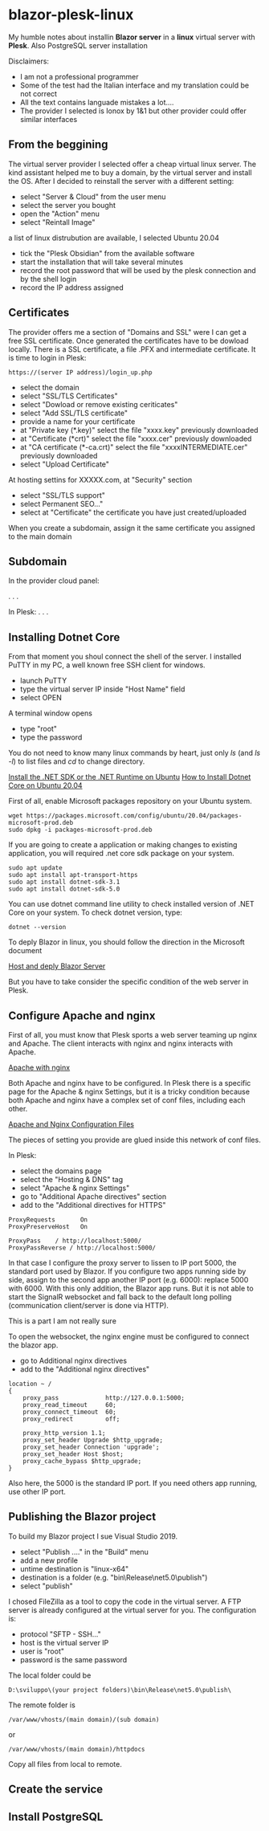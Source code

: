 # blazor-plesk-linux
My humble notes about installin **Blazor server** in a **linux** virtual server with **Plesk**. 
Also PostgreSQL server installation 

Disclaimers:
- I am not a professional programmer
- Some of the test had the Italian interface and my translation could be not correct
- All the text contains languade mistakes a lot....
- The provider I selected is Ionox by 1&1 but other provider could offer similar interfaces

## From the beggining

The virtual server provider I selected offer a cheap virtual linux server. The kind assistant helped me to buy a domain, by the virtual server and install the OS.
After I decided to reinstall the server with a different setting:
- select "Server & Cloud" from the user menu
- select the server you bought
- open the "Action" menu
- select "Reintall Image"

a list of linux distrubution are available, I selected Ubuntu 20.04

- tick the "Plesk Obsidian" from the available software
- start the installation that will take several minutes
- record the root password that will be used by the plesk connection and by the shell login
- record the IP address assigned

## Certificates

The provider offers me a section of "Domains and SSL" were I can get a free SSL certificate. Once generated the certificates have to be dowload locally.
There is a SSL certificate, a file .PFX and intermediate certificate.
It is time to login in Plesk: 
```
https://(server IP address)/login_up.php
```
- select the domain
- select "SSL/TLS Certificates"
- select "Dowload or remove existing ceriticates"
- select "Add SSL/TLS certificate"
- provide a name for your certificate
- at "Private key (\*.key)" select the file "xxxx.key" previously downloaded
- at "Certificate (\*crt)" select the file "xxxx.cer" previously downloaded
- at "CA certificate (\*-ca.crt)" select the file "xxxxINTERMEDIATE.cer" previously downloaded
- select "Upload Certificate"

At hosting settins for XXXXX.com, at "Security" section
- select "SSL/TLS support"
- select Permanent SEO..."
- select at "Certificate" the certificate you have just created/uploaded

When you create a subdomain, assign it the same certificate you assigned to the main domain

## Subdomain

In the provider cloud panel:

.
.
.

In Plesk:
.
.
.


## Installing Dotnet Core

From that moment you shoul connect the shell of the server.
I installed PuTTY in my PC, a well known free SSH client for windows.
- launch PuTTY
- type the virtual server IP inside "Host Name" field
- select OPEN

A terminal window opens
- type "root"
- type the password

You do not need to know many linux commands by heart, just only *ls* (and *ls -l*) to list files and *cd* to change directory.

[Install the .NET SDK or the .NET Runtime on Ubuntu](https://docs.microsoft.com/en-us/dotnet/core/install/linux-ubuntu)
[How to Install Dotnet Core on Ubuntu 20.04](https://tecadmin.net/how-to-install-net-core-on-ubuntu-20-04/)

First of all, enable Microsoft packages repository on your Ubuntu system. 

```
wget https://packages.microsoft.com/config/ubuntu/20.04/packages-microsoft-prod.deb 
sudo dpkg -i packages-microsoft-prod.deb 
```

If you are going to create a application or making changes to existing application, you will required .net core sdk package on your system.

```
sudo apt update 
sudo apt install apt-transport-https 
sudo apt install dotnet-sdk-3.1 
sudo apt install dotnet-sdk-5.0 
```

You can use dotnet command line utility to check installed version of .NET Core on your system. To check dotnet version, type:
```
dotnet --version
```

To deply Blazor in linux, you should follow the direction in the Microsoft document

[Host and deply Blazor Server](https://docs.microsoft.com/en-us/aspnet/core/blazor/host-and-deploy/server?view=aspnetcore-5.0)

But you have to take consider the specific condition of the web server in Plesk.

## Configure Apache and nginx

First of all, you must know that Plesk sports a web server teaming up nginx and Apache.
The client interacts with nginx and nginx interacts with Apache.

[Apache with nginx](https://docs.plesk.com/en-US/obsidian/administrator-guide/web-servers/apache-and-nginx-web-servers-linux/apache-with-nginx.70837/)

Both Apache and nginx have to be configured.
In Plesk there is a specific page for the Apache & nginx Settings, but it is a tricky condition because both Apache and nginx have a complex set of conf files, including each other.

[Apache and Nginx Configuration Files](https://docs.plesk.com/en-US/obsidian/administrator-guide/server-web/server-web-apache-e-nginx-linux/file-di-configurazione-apache-e-nginx.68678/)

The pieces of setting you provide are glued inside this network of conf files.

In Plesk:
- select the domains page
- select the "Hosting & DNS" tag
- select "Apache & nginx Settings"
- go to "Additional Apache directives" section
- add to the "Additional directives for HTTPS"


```
ProxyRequests		On
ProxyPreserveHost	On

ProxyPass	 / http://localhost:5000/
ProxyPassReverse / http://localhost:5000/
```

In that case I configure the proxy server to lissen to IP port 5000, the standard port used by Blazor.
If you configure two apps running side by side, assign to the second app another IP port (e.g. 6000): replace 5000 with 6000.
With this only addition, the Blazor app runs. But it is not able to start the SignalR websocket and fall back to the default long polling (communication client/server is done via HTTP).

This is a part I am not really sure 

To open the websocket, the nginx engine must be configured to connect the blazor app.

- go to Additional nginx directives
- add to the "Additional nginx directives"

```
location ~ /
{
	proxy_pass             http://127.0.0.1:5000;
	proxy_read_timeout     60;
	proxy_connect_timeout  60;
	proxy_redirect         off;

	proxy_http_version 1.1;
	proxy_set_header Upgrade $http_upgrade;
	proxy_set_header Connection 'upgrade';
	proxy_set_header Host $host;
	proxy_cache_bypass $http_upgrade;
}
```

Also here, the 5000 is the standard IP port. If you need others app running, use other IP port.

## Publishing the Blazor project

To build my Blazor project I sue Visual Studio 2019.
- select "Publish ...." in the "Build" menu
- add a new profile
- untime destination is "linux-x64"
- destination is a folder (e.g. "bin\Release\net5.0\publish\")
- select "publish"

I chosed FileZilla as a tool to copy the code in the virtual server. A FTP server is already configured at the virtual server for you.
The configuration is:
- protocol "SFTP - SSH..."
- host is the virtual server IP
- user is "root"
- password is the same password

The local folder could be

```
D:\sviluppo\(your project folders)\bin\Release\net5.0\publish\
```

The remote folder is

```
/var/www/vhosts/(main domain)/(sub domain)
```
or
```
/var/www/vhosts/(main domain)/httpdocs
```

Copy all files from local to remote.

## Create the service




## Install PostgreSQL






